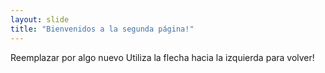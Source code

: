 ```yaml
---
layout: slide
title: "Bienvenidos a la segunda página!"
---
```

Reemplazar por algo nuevo
Utiliza la flecha hacia la izquierda para volver!
